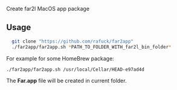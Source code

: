 Create far2l MacOS app package

## Usage
```bash
  git clone "https://github.com/rafuck/far2app"
  ./far2app/far2app.sh *PATH_TO_FOLDER_WITH_far2l_bin_folder*
```
For example for some HomeBrew package:
```bash
./far2app/far2app.sh /usr/local/Cellar/HEAD-e97ad4d
```

The **Far.app** file will be created in current folder.
